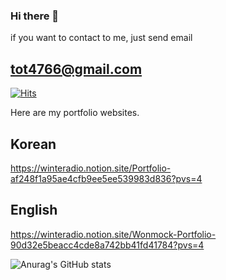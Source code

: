### Hi there 👋

if you want to contact to me,
just send email
## tot4766@gmail.com
[![Hits](https://hits.seeyoufarm.com/api/count/incr/badge.svg?url=https%3A%2F%2Fgithub.com%2FWinteradio&count_bg=%2379C83D&title_bg=%23555555&icon=&icon_color=%23E7E7E7&title=hits&edge_flat=false)](https://hits.seeyoufarm.com)

Here are my portfolio websites.
## Korean 
https://winteradio.notion.site/Portfolio-af248f1a95ae4cfb9ee5ee539983d836?pvs=4

## English
https://winteradio.notion.site/Wonmock-Portfolio-90d32e5beacc4cde8a742bb41fd41784?pvs=4

![Anurag's GitHub stats](https://github-readme-stats.vercel.app/api?username=Winteradio&show_icons=true&theme=radical)
<!--
**Winteradio/Winteradio** is a ✨ _special_ ✨ repository because its `README.md` (this file) appears on your GitHub profile.

Here are some ideas to get you started:

- 🔭 I’m currently working on ...
- 🌱 I’m currently learning ...
- 👯 I’m looking to collaborate on ...
- 🤔 I’m looking for help with ...
- 💬 Ask me about ...
- 📫 How to reach me: ...
- 😄 Pronouns: ...
- ⚡ Fun fact: ...
-->
